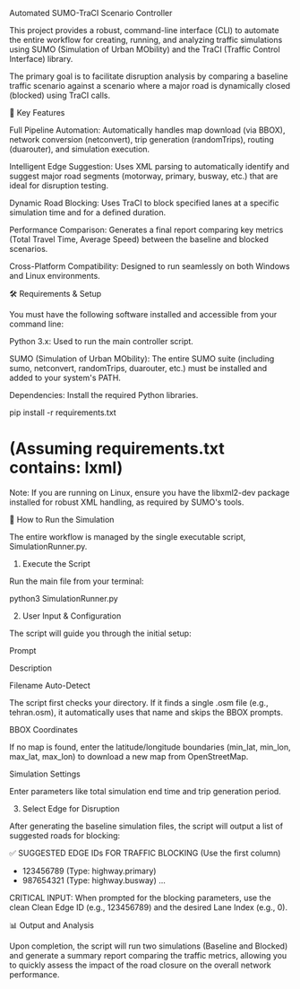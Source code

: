 Automated SUMO-TraCI Scenario Controller

This project provides a robust, command-line interface (CLI) to automate the entire workflow for creating, running, and analyzing traffic simulations using SUMO (Simulation of Urban MObility) and the TraCI (Traffic Control Interface) library.

The primary goal is to facilitate disruption analysis by comparing a baseline traffic scenario against a scenario where a major road is dynamically closed (blocked) using TraCI calls.

🚀 Key Features

Full Pipeline Automation: Automatically handles map download (via BBOX), network conversion (netconvert), trip generation (randomTrips), routing (duarouter), and simulation execution.

Intelligent Edge Suggestion: Uses XML parsing to automatically identify and suggest major road segments (motorway, primary, busway, etc.) that are ideal for disruption testing.

Dynamic Road Blocking: Uses TraCI to block specified lanes at a specific simulation time and for a defined duration.

Performance Comparison: Generates a final report comparing key metrics (Total Travel Time, Average Speed) between the baseline and blocked scenarios.

Cross-Platform Compatibility: Designed to run seamlessly on both Windows and Linux environments.

🛠️ Requirements & Setup

You must have the following software installed and accessible from your command line:

Python 3.x: Used to run the main controller script.

SUMO (Simulation of Urban MObility): The entire SUMO suite (including sumo, netconvert, randomTrips, duarouter, etc.) must be installed and added to your system's PATH.

Dependencies: Install the required Python libraries.

pip install -r requirements.txt
# (Assuming requirements.txt contains: lxml)


Note: If you are running on Linux, ensure you have the libxml2-dev package installed for robust XML handling, as required by SUMO's tools.

🏁 How to Run the Simulation

The entire workflow is managed by the single executable script, SimulationRunner.py.

1. Execute the Script

Run the main file from your terminal:

python3 SimulationRunner.py


2. User Input & Configuration

The script will guide you through the initial setup:

Prompt

Description

Filename Auto-Detect

The script first checks your directory. If it finds a single .osm file (e.g., tehran.osm), it automatically uses that name and skips the BBOX prompts.

BBOX Coordinates

If no map is found, enter the latitude/longitude boundaries (min_lat, min_lon, max_lat, max_lon) to download a new map from OpenStreetMap.

Simulation Settings

Enter parameters like total simulation end time and trip generation period.

3. Select Edge for Disruption

After generating the baseline simulation files, the script will output a list of suggested roads for blocking:

✅ SUGGESTED EDGE IDs FOR TRAFFIC BLOCKING (Use the first column)

- 123456789 (Type: highway.primary)
- 987654321 (Type: highway.busway)
...


CRITICAL INPUT: When prompted for the blocking parameters, use the clean Clean Edge ID (e.g., 123456789) and the desired Lane Index (e.g., 0).

📊 Output and Analysis

Upon completion, the script will run two simulations (Baseline and Blocked) and generate a summary report comparing the traffic metrics, allowing you to quickly assess the impact of the road closure on the overall network performance.
